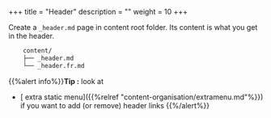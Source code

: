 +++
title = "Header"
description = ""
weight = 10
+++


Create a `_header.md` page in content root folder. Its content is what you get in the header.

```bash
	content/
	├──	_header.md
	└──	_header.fr.md
```

{{%alert info%}}**Tip :** look at 
* [ extra static menu]({{%relref "content-organisation/extramenu.md"%}}) if you want to add (or remove) header links
{{%/alert%}}